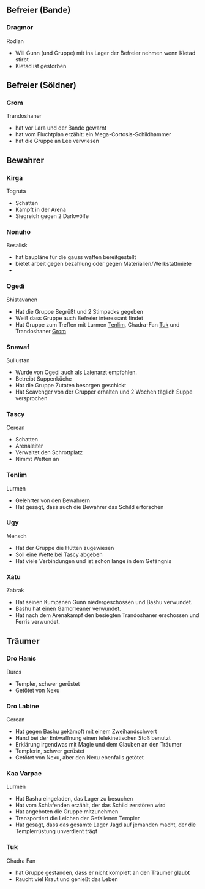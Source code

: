 
## Befreier (Bande)


### Dragmor
Rodian
* Will Gunn (und Gruppe) mit ins Lager der Befreier nehmen wenn Kletad stirbt
* Kletad ist gestorben

## Befreier (Söldner)


### Grom
Trandoshaner
* hat vor Lara und der Bande gewarnt
* hat vom Fluchtplan erzählt: ein Mega-Cortosis-Schildhammer
* hat die Gruppe an Lee verwiesen

## Bewahrer


### Kirga
Togruta
* Schatten
* Kämpft in der Arena
* Siegreich gegen 2 Darkwölfe


### Nonuho
Besalisk
* hat baupläne für die gauss waffen bereitgestellt
* bietet arbeit gegen bezahlung oder gegen Materialien/Werkstattmiete
* 


### Ogedi
Shistavanen
* Hat die Gruppe Begrüßt und 2 Stimpacks gegeben
* Weiß dass Gruppe auch Befreier interessant findet
* Hat Gruppe zum Treffen mit Lurmen [Tenlim](/NPC/Tenlim.md), Chadra-Fan [Tuk](/NPC/Tuk.md) und Trandoshaner [Grom](/NPC/Grom.md)


### Snawaf
Sullustan
* Wurde von Ogedi auch als Laienarzt empfohlen.
* Betreibt Suppenküche
* Hat die Gruppe Zutaten besorgen geschickt
* Hat Scavenger von der Grupper erhalten und 2 Wochen täglich Suppe versprochen


### Tascy
Cerean
* Schatten
* Arenaleiter
* Verwaltet den Schrottplatz
* Nimmt Wetten an


### Tenlim
Lurmen
* Gelehrter von den Bewahrern
* Hat gesagt, dass auch die Bewahrer das Schild erforschen


### Ugy
Mensch
* Hat der Gruppe die Hütten zugewiesen
* Soll eine Wette bei Tascy abgeben
* Hat viele Verbindungen und ist schon lange in dem Gefängnis


### Xatu
Zabrak
* Hat seinen Kumpanen Gunn niedergeschossen und Bashu verwundet.
* Bashu hat einen Gamorreaner verwundet.
* Hat nach dem Arenakampf den besiegten Trandoshaner erschossen und Ferris verwundet.

## Träumer


### Dro Hanis
Duros
* Templer, schwer gerüstet
* Getötet von Nexu


### Dro Labine
Cerean
* Hat gegen Bashu gekämpft mit einem Zweihandschwert
* Hand bei der Entwaffnung einen telekinetischen Stoß benutzt
* Erklärung irgendwas mit Magie und dem Glauben an den Träumer
* Templerin, schwer gerüstet
* Getötet von Nexu, aber den Nexu ebenfalls getötet


### Kaa Varpae
Lurmen
* Hat Bashu eingeladen, das Lager zu besuchen
* Hat vom Schlafenden erzählt, der das Schild zerstören wird
* Hat angeboten die Gruppe mitzunehmen
* Transportiert die Leichen der Gefallenen Templer
* Hat gesagt, dass das gesamte Lager Jagd auf jemanden macht, der die Templerrüstung unverdient trägt


### Tuk
Chadra Fan
* hat Gruppe gestanden, dass er nicht komplett an den Träumer glaubt
* Raucht viel Kraut und genießt das Leben
